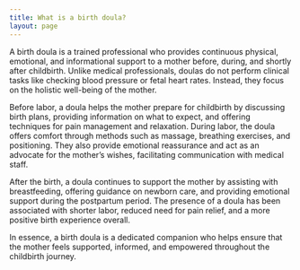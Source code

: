 ```yaml
---
title: What is a birth doula?
layout: page
---
```


A birth doula is a trained professional who provides continuous physical, emotional, and informational support to a mother before, during, and shortly after childbirth. Unlike medical professionals, doulas do not perform clinical tasks like checking blood pressure or fetal heart rates. Instead, they focus on the holistic well-being of the mother.

Before labor, a doula helps the mother prepare for childbirth by discussing birth plans, providing information on what to expect, and offering techniques for pain management and relaxation. During labor, the doula offers comfort through methods such as massage, breathing exercises, and positioning. They also provide emotional reassurance and act as an advocate for the mother’s wishes, facilitating communication with medical staff.

After the birth, a doula continues to support the mother by assisting with breastfeeding, offering guidance on newborn care, and providing emotional support during the postpartum period. The presence of a doula has been associated with shorter labor, reduced need for pain relief, and a more positive birth experience overall.

In essence, a birth doula is a dedicated companion who helps ensure that the mother feels supported, informed, and empowered throughout the childbirth journey.